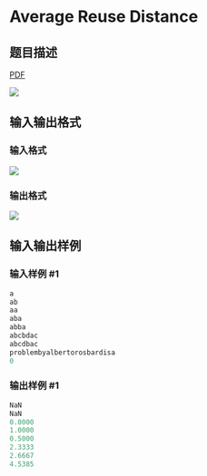 # Average Reuse Distance

## 题目描述

[problemUrl]: https://uva.onlinejudge.org/index.php?option=com_onlinejudge&Itemid=8&category=862&page=show_problem&problem=4841

[PDF](https://uva.onlinejudge.org/external/129/p12962.pdf)

![](https://cdn.luogu.com.cn/upload/vjudge_pic/UVA12962/c8d931191218034b73da7502b52cee32dbe6f072.png)

## 输入输出格式

### 输入格式

![](https://cdn.luogu.com.cn/upload/vjudge_pic/UVA12962/10e0a6ff62b403a47352b9a16cf44e9245a43fb1.png)

### 输出格式

![](https://cdn.luogu.com.cn/upload/vjudge_pic/UVA12962/d5fb4ffe478577b8db8ca72ba72d11f1b36da46d.png)

## 输入输出样例

### 输入样例 #1

```cpp
a
ab
aa
aba
abba
abcbdac
abcdbac
problembyalbertorosbardisa
0
```


### 输出样例 #1

```cpp
NaN
NaN
0.0000
1.0000
0.5000
2.3333
2.6667
4.5385
```


